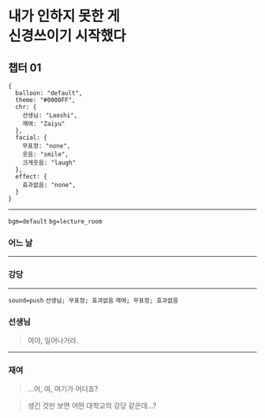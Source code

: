 
# 내가 인하지 못한 게<br>신경쓰이기 시작했다

## 챕터 01

```
{
  balloon: "default",
  theme: "#0000FF",
  chr: {
    선생님: "Laoshi",
    재여: "Zaiyu"
  },
  facial: {
    무표정: "none",
    웃음: "smile",
    크게웃음: "laugh"
  },
  effect: {
    효과없음: "none",
  }
}
```

---

`bgm=default` `bg=lecture_room`
### 어느 날

---

<!--bgm--> <!--bg-->
### 강당

---

<!--bgm--> <!--bg-->
`sound=push` `선생님; 무표정; 효과없음` `재여; 무표정; 효과없음`

### 선생님
> 여야, 일어나거라.

---

<!--bgm--> <!--bg--> <!--chr-->
### 재여
> ...어, 여, 여기가 어디죠?

> 생긴 것만 보면 어떤 대학교의 강당 같은데...?
